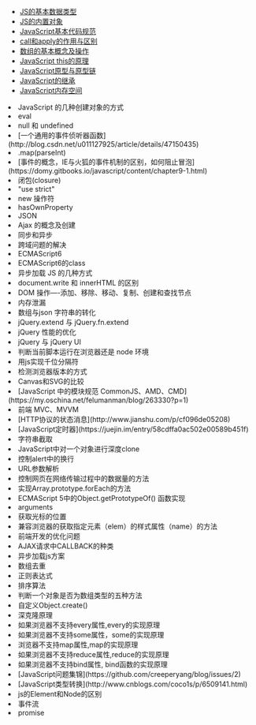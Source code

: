 * [JS的基本数据类型](https://developer.mozilla.org/zh-CN/docs/Web/JavaScript/Data_structures)
* [JS的内置对象](http://www.cnblogs.com/liuluteresa/p/6413988.html)
* [JavaScript基本代码规范](http://www.ruanyifeng.com/blog/2012/04/javascript_programming_style.html) 
* [call和apply的作用与区别](http://blog.csdn.net/myhahaxiao/article/details/6952321)
* [数组的基本概念及操作](https://developer.mozilla.org/zh-CN/docs/Web/JavaScript/Reference/Global_Objects/Array)
* [JavaScript this的原理](https://developer.mozilla.org/zh-CN/docs/Web/JavaScript/Reference/Operators/this) 
* [JavaScript原型与原型链](https://github.com/creeperyang/blog/issues/9)
* [JavaScript的继承](https://developer.mozilla.org/zh-CN/docs/Web/JavaScript/Inheritance_and_the_prototype_chain)
* [JavaScript内存空间](https://juejin.im/entry/589c29a9b123db16a3c18adf)

<li>JavaScript 的几种创建对象的方式</li>
<li>eval</li>
<li>null 和 undefined</li>
<li>[一个通用的事件侦听器函数] (http://blog.csdn.net/u011127925/article/details/47150435)</li>
<li>.map(parseInt)</li>
<li>  [事件的概念，IE与火狐的事件机制的区别，如何阻止冒泡] (https://domy.gitbooks.io/javascript/content/chapter9-1.html)</li>
<li>闭包(closure)</li>
<li>"use strict"</li>
<li>new 操作符</li>
<li>hasOwnProperty</li>
<li>JSON</li>
<li>Ajax 的概念及创建</li>
<li>同步和异步</li>
<li>跨域问题的解决</li>
<li>ECMAScript6</li>
<li>ECMAScript6的class</li>
<li>异步加载 JS 的几种方式</li>
<li>document.write 和 innerHTML 的区别</li>
<li>DOM 操作—-添加、移除、移动、复制、创建和查找节点</li>
<li>内存泄漏</li>
<li>数组与json 字符串的转化</li>
<li>jQuery.extend 与 jQuery.fn.extend</li>
<li>jQuery 性能的优化</li>
<li>jQuery 与 jQuery UI </li>
<li>判断当前脚本运行在浏览器还是 node 环境</li>
<li>用js实现千位分隔符</li>
<li>检测浏览器版本的方式</li>
<li>Canvas和SVG的比较</li>
<li> [JavaScript 中的模块规范 CommonJS、AMD、CMD](https://my.oschina.net/felumanman/blog/263330?p=1)</li>
<li>前端 MVC、MVVM</li>
<li> [HTTP协议的状态消息](http://www.jianshu.com/p/cf096de05208)</li>
<li> [JavaScript定时器](https://juejin.im/entry/58cdffa0ac502e00589b451f)</li>
<li>字符串截取</li>
<li>JavaScript中对一个对象进行深度clone</li>
<li>控制alert中的换行</li>
<li>URL参数解析</li>
<li>控制网页在网络传输过程中的数据量的方法</li>
<li>实现Array.prototype.forEach的方法</li>
<li>ECMAScript 5中的Object.getPrototypeOf() 函数实现</li>
<li>arguments</li>
<li>获取光标的位置</li>
<li>兼容浏览器的获取指定元素（elem）的样式属性（name）的方法</li>
<li>前端开发的优化问题</li>
<li>AJAX请求中CALLBACK的种类</li>
<li>异步加载js方案</li>
<li>数组去重</li>
<li>正则表达式</li>
<li>排序算法</li>
<li>判断一个对象是否为数组类型的五种方法</li>
<li>自定义Object.create()</li>
<li>深克隆原理</li>
<li>如果浏览器不支持every属性,every的实现原理</li>
<li>如果浏览器不支持some属性，some的实现原理</li>
<li>浏览器不支持map属性,map的实现原理</li>
<li>如果浏览器不支持reduce属性,reduce的实现原理</li>
<li>如果浏览器不支持bind属性, bind函数的实现原理</li>
<li> [JavaScript问题集锦](https://github.com/creeperyang/blog/issues/2)</li>
<li> [JavaScript类型转换](http://www.cnblogs.com/coco1s/p/6509141.html)</li>
<li> js的Element和Node的区别</li>
<li> 事件流 </li>
<li> promise </li>

